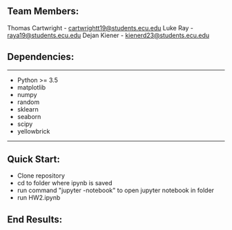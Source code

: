 ## Team Members:
Thomas Cartwright - cartwrightt19@students.ecu.edu
Luke Ray - raya19@students.ecu.edu
Dejan Kiener - kienerd23@students.ecu.edu

## Dependencies:
___
- Python >= 3.5
- matplotlib
- numpy
- random
- sklearn
- seaborn
- scipy
- yellowbrick
___

## Quick Start:
- Clone repository
- cd to folder where ipynb is saved
- run command "jupyter -notebook" to open jupyter notebook in folder
- run HW2.ipynb

## End Results:


